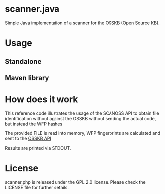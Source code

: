 # scanner.java

Simple Java implementation of a scanner for the OSSKB (Open Source KB).

# Usage

## Standalone


## Maven library

# How does it work

This reference code illustrates the usage of the SCANOSS API to obtain file identification without against the OSSKB without sending the actual code, but instead the WFP hashes

The provided FILE is read into memory, WFP fingerprints are calculated and sent to the [OSSKB API](https://osskb.org) 

Results are printed via STDOUT.

# License

scanner.php is released under the GPL 2.0 license. Please check the LICENSE file for further details.